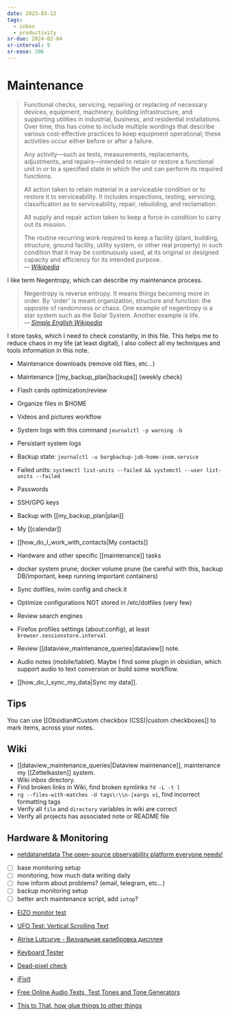 ```yaml
---
date: 2023-03-12
tags:
  - inbox
  - productivity
sr-due: 2024-02-04
sr-interval: 9
sr-ease: 206
---
```


# Maintenance

> Functional checks, servicing, repairing or replacing of necessary devices,
> equipment, machinery, building infrastructure, and supporting utilities in
> industrial, business, and residential installations. Over time, this has come
> to include multiple wordings that describe various cost-effective practices to
> keep equipment operational; these activities occur either before or after a
> failure.
>
> Any activity—such as tests, measurements, replacements, adjustments, and
> repairs—intended to retain or restore a functional unit in or to a specified
> state in which the unit can perform its required functions.
>
> All action taken to retain material in a serviceable condition or to restore
> it to serviceability. It includes inspections, testing, servicing,
> classification as to serviceability, repair, rebuilding, and reclamation.
>
> All supply and repair action taken to keep a force in condition to carry out
> its mission.
>
> The routine recurring work required to keep a facility (plant, building,
> structure, ground facility, utility system, or other real property) in such
> condition that it may be continuously used, at its original or designed
> capacity and efficiency for its intended purpose.\
> — <cite>[Wikipedia](https://en.wikipedia.org/wiki/Maintenance)</cite>

I like term Negentropy, which can describe my maintenance process.

> Negentropy is reverse entropy. It means things becoming more in order. By
> 'order' is meant organization, structure and function: the opposite of
> randomness or chaos. One example of negentropy is a star system such as the
> Solar System. Another example is life.\
> — <cite>[Simple English Wikipedia](https://simple.wikipedia.org/wiki/Negentropy)</cite>

I store tasks, which I need to check constantly, in this file. This helps me to
reduce chaos in my life (at least digital), I also collect all my techniques and
tools information in this note.

- Maintenance downloads (remove old files, etc...)
- Maintenance [[my_backup_plan|backups]] (weekly check)

- Flash cards optimization/review
- Organize files in $HOME
- Videos and pictures workflow
- System logs with this command `journalctl -p warning -b`
- Persistant system logs
- Backup state: `journalctl -u borgbackup-job-home-inom.service`
- Failed units: `systemctl list-units --failed && systemctl --user list-units --failed`
- Passwords
- SSH/GPG keys
- Backup with [[my_backup_plan|plan]]
- My [[calendar]]
- [[how_do_I_work_with_contacts|My contacts]]
- Hardware and other specific [[maintenance]] tasks

- docker system prune; docker volume prune (be careful with this, backup
DB/important, keep running important containers)
- Sync dotfiles, nvim config and check it
- Optimize configurations NOT stored in /etc/dotfiles (very few)

- Review search engines
- Firefox profiles settings (about:config), at least `browser.sessionstore.interval`
- Review [[dataview_maintenance_queries|dataview]] note.
- Audio notes (mobile/tablet). Maybe I find some plugin in obsidian, which
support audio to text conversion or build some workflow.
- [[how_do_I_sync_my_data|Sync my data]].

## Tips

You can use [[Obsidian#Custom checkbox \(CSS\)|custom checkboxes]] to mark items,
across your notes.


## Wiki

- [[dataview_maintenance_queries|Dataview maintenance]], maintenance my
[[Zettelkasten]] system.
- Wiki inbox directory.
- Find broken links in Wiki, find broken symlinks `fd -L -t l`
- `rg --files-with-matches -U tags\:\\n-|xargs vi`, find incorrect formatting
tags
- Verify all `file` and `directory` variables in wiki are correct
- Verify all projects has associated note or README file

## Hardware & Monitoring

- [netdatanetdata The open-source observability platform everyone needs!](https://github.com/netdata/netdata)
- [ ] base monitoring setup
- [ ] monitoring, how much data writing daily
- [ ] how inform about problems? (email, telegram, etc...)
- [ ] backup monitoring setup
- [ ] better arch maintenance script, add `iotop`?

- [EIZO monitor test](https://www.eizo.be/monitor-test/)
- [UFO Test: Vertical Scrolling Text](https://www.testufo.com/framerates-text)
- [Atrise Lutcurve - Визуальная калибровка дисплея](http://www.atrise.com/lutcurve/ru/)
- [Keyboard Tester](https://www.keyboardtester.com/tester.html)
- [Dead-pixel check](http://lcdtech.info/en/tests/dead.pixel.htm)
- [iFixit](https://www.ifixit.com/)
- [Free Online Audio Tests, Test Tones and Tone Generators](https://www.audiocheck.net/)

- [This to That, how glue things to other things](http://www.thistothat.com/)
